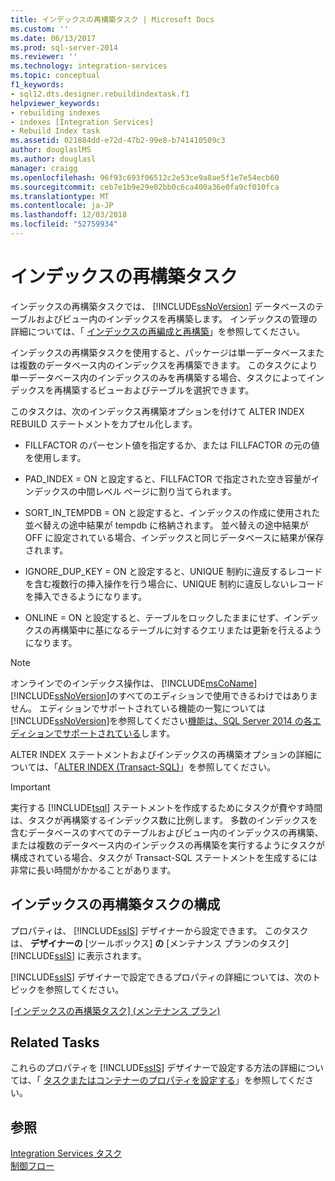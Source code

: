 ```yaml
---
title: インデックスの再構築タスク | Microsoft Docs
ms.custom: ''
ms.date: 06/13/2017
ms.prod: sql-server-2014
ms.reviewer: ''
ms.technology: integration-services
ms.topic: conceptual
f1_keywords:
- sql12.dts.designer.rebuildindextask.f1
helpviewer_keywords:
- rebuilding indexes
- indexes [Integration Services]
- Rebuild Index task
ms.assetid: 021884dd-e72d-47b2-99e8-b741410509c3
author: douglaslMS
ms.author: douglasl
manager: craigg
ms.openlocfilehash: 96f93c693f06512c2e53ce9a8ae5f1e7e54ecb60
ms.sourcegitcommit: ceb7e1b9e29e02bb0c6ca400a36e0fa9cf010fca
ms.translationtype: MT
ms.contentlocale: ja-JP
ms.lasthandoff: 12/03/2018
ms.locfileid: "52759934"
---
```

# <a name="rebuild-index-task"></a>インデックスの再構築タスク
  インデックスの再構築タスクでは、 [!INCLUDE[ssNoVersion](../../includes/ssnoversion-md.md)] データベースのテーブルおよびビュー内のインデックスを再構築します。 インデックスの管理の詳細については、「 [インデックスの再編成と再構築](../../relational-databases/indexes/reorganize-and-rebuild-indexes.md)」を参照してください。  
  
 インデックスの再構築タスクを使用すると、パッケージは単一データベースまたは複数のデータベース内のインデックスを再構築できます。 このタスクにより単一データベース内のインデックスのみを再構築する場合、タスクによってインデックスを再構築するビューおよびテーブルを選択できます。  
  
 このタスクは、次のインデックス再構築オプションを付けて ALTER INDEX REBUILD ステートメントをカプセル化します。  
  
-   FILLFACTOR のパーセント値を指定するか、または FILLFACTOR の元の値を使用します。  
  
-   PAD_INDEX = ON と設定すると、FILLFACTOR で指定された空き容量がインデックスの中間レベル ページに割り当てられます。  
  
-   SORT_IN_TEMPDB = ON と設定すると、インデックスの作成に使用された並べ替えの途中結果が tempdb に格納されます。 並べ替えの途中結果が OFF に設定されている場合、インデックスと同じデータベースに結果が保存されます。  
  
-   IGNORE_DUP_KEY = ON と設定すると、UNIQUE 制約に違反するレコードを含む複数行の挿入操作を行う場合に、UNIQUE 制約に違反しないレコードを挿入できるようになります。  
  
-   ONLINE = ON と設定すると、テーブルをロックしたままにせず、インデックスの再構築中に基になるテーブルに対するクエリまたは更新を行えるようになります。  
  
> [!NOTE]  
>  オンラインでのインデックス操作は、 [!INCLUDE[msCoName](../../includes/msconame-md.md)][!INCLUDE[ssNoVersion](../../includes/ssnoversion-md.md)]のすべてのエディションで使用できるわけではありません。 エディションでサポートされている機能の一覧については[!INCLUDE[ssNoVersion](../../includes/ssnoversion-md.md)]を参照してください[機能は、SQL Server 2014 の各エディションでサポートされている](../../getting-started/features-supported-by-the-editions-of-sql-server-2014.md)します。  
  
 ALTER INDEX ステートメントおよびインデックスの再構築オプションの詳細については、「[ALTER INDEX (Transact-SQL)](/sql/t-sql/statements/alter-index-transact-sql)」を参照してください。  
  
> [!IMPORTANT]  
>  実行する [!INCLUDE[tsql](../../includes/tsql-md.md)] ステートメントを作成するためにタスクが費やす時間は、タスクが再構築するインデックス数に比例します。 多数のインデックスを含むデータベースのすべてのテーブルおよびビュー内のインデックスの再構築、または複数のデータベース内のインデックスの再構築を実行するようにタスクが構成されている場合、タスクが Transact-SQL ステートメントを生成するには非常に長い時間がかかることがあります。  
  
## <a name="configuration-of-the-rebuild-index-task"></a>インデックスの再構築タスクの構成  
 プロパティは、 [!INCLUDE[ssIS](../../../includes/ssis-md.md)] デザイナーから設定できます。 このタスクは、 **デザイナーの** [ツールボックス] **の** [メンテナンス プランのタスク] [!INCLUDE[ssIS](../../../includes/ssis-md.md)] に表示されます。  
  
 [!INCLUDE[ssIS](../../../includes/ssis-md.md)] デザイナーで設定できるプロパティの詳細については、次のトピックを参照してください。  
  
 [[インデックスの再構築タスク] (メンテナンス プラン)](../../relational-databases/maintenance-plans/rebuild-index-task-maintenance-plan.md)  
  
## <a name="related-tasks"></a>Related Tasks  
 これらのプロパティを [!INCLUDE[ssIS](../../../includes/ssis-md.md)] デザイナーで設定する方法の詳細については、「 [タスクまたはコンテナーのプロパティを設定する](../set-the-properties-of-a-task-or-container.md)」を参照してください。  
  
## <a name="see-also"></a>参照  
 [Integration Services タスク](integration-services-tasks.md)   
 [制御フロー](control-flow.md)  
  
  

